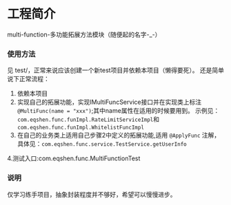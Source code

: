 # 工程简介
multi-function-多功能拓展方法模块（随便起的名字-_-）

### 使用方法
见 test/，正常来说应该创建一个新test项目并依赖本项目（懒得要死）。
还是简单说下正常流程：
1. 依赖本项目
2. 实现自己的拓展功能，实现IMultiFuncService接口并在实现类上标注`@MultiFunc(name = "xxx")`;其中name属性在适用的时候要用到。
   示例见：`com.eqshen.func.funImpl.RateLimitServiceImpl`和 `com.eqshen.func.funImpl.WhitelistFuncImpl`
3. 在自己的业务类上适用自己步骤2中定义的拓展功能,适用 `@ApplyFunc` 注解，具体见：`com.eqshen.func.service.TestService.getUserInfo`
  
4.测试入口:com.eqshen.func.MultiFunctionTest
### 说明
仅学习练手项目，抽象封装程度并不够好，希望可以慢慢进步。